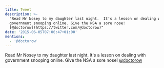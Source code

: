```yaml
---
title: Tweet
description: >-
  "Read Mr Nosey to my daughter last night.  It's a lesson on dealing with
  government snooping online. Give the NSA a sore nose!
  [@doctorow](https://twitter.com/@doctorow)"
date: '2015-06-05T07:06:47+01:00'
mentions:
  - '@doctorow'
---
```

Read Mr Nosey to my daughter last night.  It's a lesson on dealing with government snooping online. Give the NSA a sore nose! [@doctorow](https://twitter.com/@doctorow)

